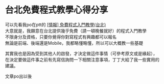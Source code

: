 # 台北免費程式教學心得分享

可以先看我po在ptt的 [[情報] 免費程式入門教學(台北)](https://www.ptt.cc/bbs/Soft_Job/M.1445780425.A.9C6.html)  
大意就是，我願意在台北提供幾乎免費（請一頓晚餐就好）的程式入門教學  
不限身分及資格，只要你覺得你對寫程式有興趣都可以報名  
無論是前端、後端還是Mobile，我都略懂略懂，所以可以大概教一些基礎

其實我也是因為受到其他人的啟發，才決定做這件事情（可參考原文或是緣起），在決定要做這件事之前有先寫信詢問一下相關注意事項，丁丁大給了我一些實用的建議。

文章po出以後